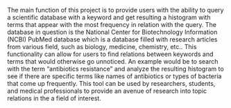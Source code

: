 The main function of this project is to provide users with the ability to query a scientific database with a keyword and get resulting a histogram with terms that appear with the most frequency in relation with the query. The database in question is the National Center for Biotechnology Information (NCBI) PubMed database which is a database filled with research articles from various field, such as biology, medicine, chemistry, etc.. This functionality can allow for users to find relations between keywords and terms that would otherwise go unnoticed. An example would be to search with the term “antibiotics resistance” and analyze the resulting histogram to see if there are specific terms like names of antibiotics or types of bacteria that come up frequently. This tool can be used by researchers, students, and medical professionals to provide an avenue of research into topic relations in the a field of interest.

